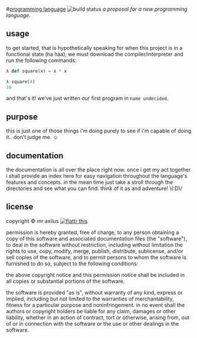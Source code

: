 #[programming language][1] ![build status][2]
*a proposal for a new programming language.*

## usage
to get started, that is hypothetically speaking for when this project is in a
functional state (ha haa), we must download the compiler/interpreter and run
the following commands:

```python
λ def square(x) = x * x

λ square(4)
16
```

and that's it! we've just written our first program in `name undecided`.


## purpose
this is just one of those things i'm doing purely to see if i'm capable of
doing it.. don't judge me. ☺


## documentation
the documentation is all over the place right now. once i get my act together
i shall provide an index here for easy navigation throughout the language's
features and concepts. in the mean time just take a stroll through the
directories and see what you can find. think of it as and adventure! \\(:D)/


## license
copyright © mr axilus [![flattr this][3]][4]

permission is hereby granted, free of charge, to any person obtaining a copy
of this software and associated documentation files (the "software"), to deal
in the software without restriction, including without limitation the rights
to use, copy, modify, merge, publish, distribute, sublicense, and/or sell
copies of the software, and to permit persons to whom the software is
furnished to do so, subject to the following conditions:

the above copyright notice and this permission notice shall be included in all
copies or substantial portions of the software.

the software is provided "as is", without warranty of any kind, express or
implied, including but not limited to the warranties of merchantability,
fitness for a particular purpose and noninfringement. in no event shall the
authors or copyright holders be liable for any claim, damages or other
liability, whether in an action of contract, tort or otherwise, arising from,
out of or in connection with the software or the use or other dealings in the
software.

[1]: mraxil.us "programming language"
[2]: https://secure.travis-ci.org/mraxilus/programming-language.png?branch=master
[3]: http://api.flattr.com/button/flattr-badge-large.png
[4]: https://flattr.com/profile/mraxilus
